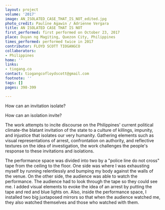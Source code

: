 ```yaml
---
layout: project
volume: '2017'
image: AN_ISOLATED_CASE_THAT_IS_NOT_edited.jpg
photo_credit: Pauline Agawin / Adrienne Vergara
title: AN ISOLATED CASE THAT IS NOT
first_performed: first performed on October 23, 2017
place: Duyan ng Magiting, Quezon City, Philippines
times_performed: performed twice in 2017
contributor: FLOYD SCOTT TIOGANGCO
collaborators:
- Philippines
home: ''
links:
- tiogang.co
contact: tiogangcofloydscott@gmail.com
footnote: ''
tags: []
pages: 398-399

---
```


How can an invitation isolate?

How can an isolation invite?

The work attempts to incite discourse on the Philippines' current political climate-the blatant invitation of the state to a culture of killings, impunity, and injustice that isolates our very humanity. Gathering elements such as visual representations of arrest, confrontation on authority, and reflective textures on the idea of investigation, the work challenges the people's response to these invitations and isolations.

The performance space was divided into two by a "police line do not cross" tape from the ceiling to the floor. One side was where I was exhausting myself by running relentlessly and bumping my body against the walls of the venue. On the other side, the audience was able to watch the performance. The audience had to look through the tape so they could see me. I added visual elements to evoke the idea of an arrest by putting the tape and red and blue lights on. Also, inside the performance space, I installed two big juxtaposed mirrors so that when the audience watched me, they also watched themselves and those who watched with them.
